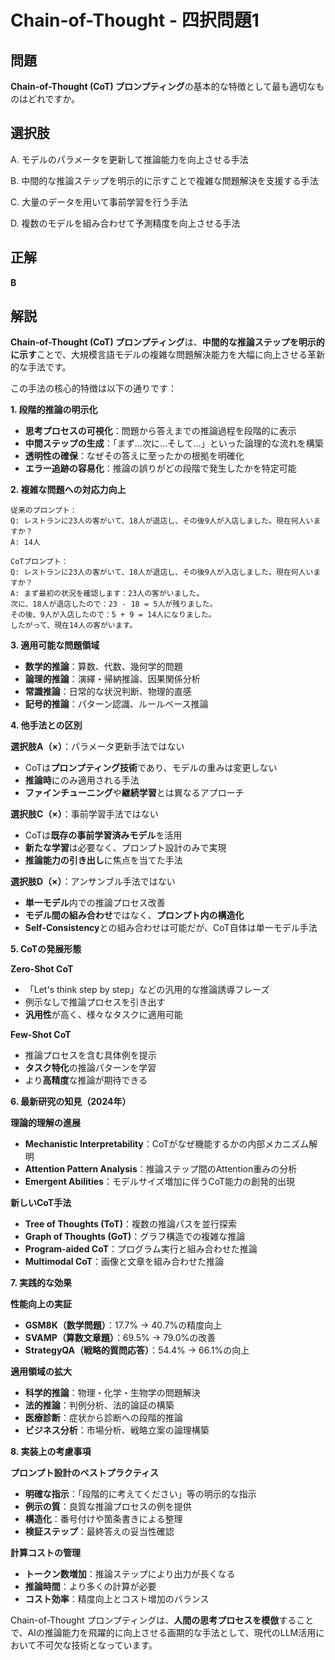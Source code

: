 # Chain-of-Thought - 四択問題1

## 問題
**Chain-of-Thought (CoT) プロンプティング**の基本的な特徴として最も適切なものはどれですか。

## 選択肢
A. モデルのパラメータを更新して推論能力を向上させる手法

B. 中間的な推論ステップを明示的に示すことで複雑な問題解決を支援する手法

C. 大量のデータを用いて事前学習を行う手法

D. 複数のモデルを組み合わせて予測精度を向上させる手法

## 正解
**B**

## 解説
**Chain-of-Thought (CoT) プロンプティング**は、**中間的な推論ステップを明示的に示す**ことで、大規模言語モデルの複雑な問題解決能力を大幅に向上させる革新的な手法です。

この手法の核心的特徴は以下の通りです：

**1. 段階的推論の明示化**
- **思考プロセスの可視化**：問題から答えまでの推論過程を段階的に表示
- **中間ステップの生成**：「まず...次に...そして...」といった論理的な流れを構築
- **透明性の確保**：なぜその答えに至ったかの根拠を明確化
- **エラー追跡の容易化**：推論の誤りがどの段階で発生したかを特定可能

**2. 複雑な問題への対応力向上**
```
従来のプロンプト：
Q: レストランに23人の客がいて、18人が退店し、その後9人が入店しました。現在何人いますか？
A: 14人

CoTプロンプト：
Q: レストランに23人の客がいて、18人が退店し、その後9人が入店しました。現在何人いますか？
A: まず最初の状況を確認します：23人の客がいました。
次に、18人が退店したので：23 - 18 = 5人が残りました。
その後、9人が入店したので：5 + 9 = 14人になりました。
したがって、現在14人の客がいます。
```

**3. 適用可能な問題領域**
- **数学的推論**：算数、代数、幾何学的問題
- **論理的推論**：演繹・帰納推論、因果関係分析
- **常識推論**：日常的な状況判断、物理的直感
- **記号的推論**：パターン認識、ルールベース推論

**4. 他手法との区別**

**選択肢A（×）**：パラメータ更新手法ではない
- CoTは**プロンプティング技術**であり、モデルの重みは変更しない
- **推論時**にのみ適用される手法
- **ファインチューニング**や**継続学習**とは異なるアプローチ

**選択肢C（×）**：事前学習手法ではない
- CoTは**既存の事前学習済みモデル**を活用
- **新たな学習**は必要なく、プロンプト設計のみで実現
- **推論能力の引き出し**に焦点を当てた手法

**選択肢D（×）**：アンサンブル手法ではない
- **単一モデル**内での推論プロセス改善
- **モデル間の組み合わせ**ではなく、**プロンプト内の構造化**
- **Self-Consistency**との組み合わせは可能だが、CoT自体は単一モデル手法

**5. CoTの発展形態**

**Zero-Shot CoT**
- 「Let's think step by step」などの汎用的な推論誘導フレーズ
- 例示なしで推論プロセスを引き出す
- **汎用性**が高く、様々なタスクに適用可能

**Few-Shot CoT**
- 推論プロセスを含む具体例を提示
- **タスク特化**の推論パターンを学習
- より**高精度**な推論が期待できる

**6. 最新研究の知見（2024年）**

**理論的理解の進展**
- **Mechanistic Interpretability**：CoTがなぜ機能するかの内部メカニズム解明
- **Attention Pattern Analysis**：推論ステップ間のAttention重みの分析
- **Emergent Abilities**：モデルサイズ増加に伴うCoT能力の創発的出現

**新しいCoT手法**
- **Tree of Thoughts (ToT)**：複数の推論パスを並行探索
- **Graph of Thoughts (GoT)**：グラフ構造での複雑な推論
- **Program-aided CoT**：プログラム実行と組み合わせた推論
- **Multimodal CoT**：画像と文章を組み合わせた推論

**7. 実践的な効果**

**性能向上の実証**
- **GSM8K（数学問題）**：17.7% → 40.7%の精度向上
- **SVAMP（算数文章題）**：69.5% → 79.0%の改善
- **StrategyQA（戦略的質問応答）**：54.4% → 66.1%の向上

**適用領域の拡大**
- **科学的推論**：物理・化学・生物学の問題解決
- **法的推論**：判例分析、法的論証の構築
- **医療診断**：症状から診断への段階的推論
- **ビジネス分析**：市場分析、戦略立案の論理構築

**8. 実装上の考慮事項**

**プロンプト設計のベストプラクティス**
- **明確な指示**：「段階的に考えてください」等の明示的な指示
- **例示の質**：良質な推論プロセスの例を提供
- **構造化**：番号付けや箇条書きによる整理
- **検証ステップ**：最終答えの妥当性確認

**計算コストの管理**
- **トークン数増加**：推論ステップにより出力が長くなる
- **推論時間**：より多くの計算が必要
- **コスト効率**：精度向上とコスト増加のバランス

Chain-of-Thought プロンプティングは、**人間の思考プロセスを模倣**することで、AIの推論能力を飛躍的に向上させる画期的な手法として、現代のLLM活用において不可欠な技術となっています。 